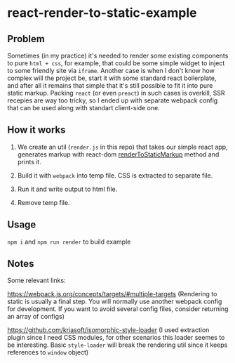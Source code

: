 # react-render-to-static-example


## Problem

Sometimes (in my practice) it's needed to render some existing components to pure `html + css`, for example, that could be some simple widget to inject to some friendly site via `iframe`. Another case is when I don't know how complex will the project be, start it with some standard react boilerplate, and after all it remains that simple that it's still possible to fit it into pure static markup. Packing `react` (or even `preact`) in such cases is overkill, SSR recepies are way too tricky, so I ended up with separate webpack config that can be used along with standart client-side one.


## How it works

1. We create an util (`render.js` in this repo) that takes our simple react app, generates markup with react-dom [renderToStaticMarkup](https://reactjs.org/docs/react-dom-server.html#rendertostaticmarkup) method and prints it.

2. Build it with `webpack` into temp file. CSS is extracted to separate file.

3. Run it and write output to html file.

4. Remove temp file.


## Usage

`npm i` and `npm run render` to build example


## Notes

Some relevant links:

https://webpack.js.org/concepts/targets/#multiple-targets (Rendering to static is usually a final step. You will normally use another webpack config for development. If you want to avoid several config files, consider returning an array of configs)

https://github.com/kriasoft/isomorphic-style-loader (I used extraction plugin since I need CSS modules, for other scenarios this loader seemes to be interesting. Basic `style-loader` will break the rendering util since it keeps references to `window` object)